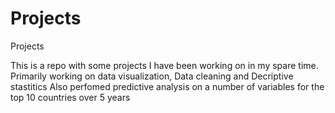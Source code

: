 # Projects
Projects

This is a repo with some projects I have been working on in my spare time.
Primarily working on data visualization, Data cleaning and Decriptive stastitics
Also perfomed predictive analysis on a number of variables for the top 10 countries over 5 years
